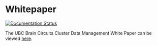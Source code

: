 # Whitepaper

[![Documentation Status](https://readthedocs.org/projects/ubcbraincircuits/badge/?version=latest)](https://ubcbraincircuits.readthedocs.io/en/latest/?badge=latest)

The UBC Brain Circuits Cluster Data Management White Paper can be viewed <a href="https://ubcbraincircuits.readthedocs.io/en/latest/">here</a>.
